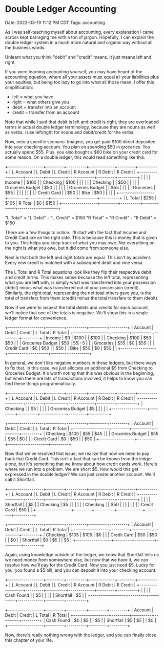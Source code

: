 # Double Ledger Accounting

Date: 2022-03-19 11:12 PM CDT
Tags: accounting

As I was self-teaching myself about accounting, every explanation I came across kept barraging me with a ton of jargon. Hopefully, I can explain the double ledger system in a much more natural and organic way without all the business words.

Unlearn what you think "debit" and "credit" means. It just means left and right.

If you were learning accounting yourself, you may have heard of the accounting equation, where all your assets must equal all your liabilities plus your equities, but being too lazy to go into what all those mean, I offer this simplification:

- left = what you have
- right = what others give you
- debit = transfer into an account
- credit = transfer from an account

Note that while I said that debit is left and credit is right, they are overloaded terms in actual double ledger terminology, because they are nouns as well as verbs. I use left/right for nouns and debit/credit for the verbs.

Now, onto a specific scenario. Imagine, you get paid $100 direct deposited into your checking account. You plan on spending $50 in groceries. You actually spend $55. Plus, you also bought a $60 bike on your credit card for some reason. On a double ledger, this would read something like this.

+------------------+---------+----------+-------------+---------+----------+
| L Account        | L Debit | L Credit | R Account   | R Debit | R Credit |
+------------------+---------+----------+-------------+---------+----------+
|                  |         |          | Income      |         |     $100 |
| Checking         |    $100 |          |             |         |          |
| Checking         |         |      $50 |             |         |          |
| Groceries Budget |     $50 |          |             |         |          |
| Groceries Budget |         |      $55 |             |         |          |
| Groceries        |     $55 |          |             |         |          |
|                  |         |          | Credit Card |         |      $50 |
| Bike             |     $50 |          |             |         |          |
+------------------+---------+----------+-------------+---------+----------+
| L Total          |    $255 |     $105 | R Total     |      $0 |     $150 |
+------------------+---------+----------+-------------+---------+----------+

"L Total" = "L Debit" - "L Credit" = $150
"R Total" = "R Credit" - "R Debit" = $150

There are a few things to notice. I'll start with the fact that Income and Credit Card are on the right side. This is because this is money that is given to you. This helps you keep track of what you may owe. Not everything on the right is what you owe, but it did come from someone else.

Next is that both the left and right totals are equal. This isn't by accident. Every new credit is matched with a subsequent debit and vice versa.

The L Total and R Total equations look like they flip their respective debit and credit terms. This makes sense because the left total, representing what you are **left** with, is simply what was transferred into your possession (debit) minus what was transferred out of your possession (credit). Similarly, the right total, representing the net total others gave you, is the total of transfers from them (credit) minus the total transfers to them (debit).

Now if we were to inspect the total debits and credits for each account, we'll notice that one of the totals is negative. We'll show this in a single ledger format for convenience.

+------------------+---------+----------+---------+---------+
| Account          | Debit   | Credit   | L Total | R Total |
+------------------+---------+----------+---------+---------+
| Income           |      $0 |     $100 |         |    $100 |
| Checking         |    $100 |      $50 |     $50 |         |
| Groceries Budget |     $50 |      $55 |     -$5 |         |
| Groceries        |     $55 |       $0 |     $55 |         |
| Credit Card      |      $0 |      $50 |         |     $50 |
| Bike             |     $50 |       $0 |     $50 |         |
+------------------+---------+----------+---------+---------+

In general, we don't like negative numbers in these ledgers, but there ways to fix that. In this case, we just allocate an additional $5 from Checking to Groceries Budget. It's worth noting that this was obvious in the beginning, but when there are lots of transactions involved, it helps to know you can find these things programmatically.

+------------------+---------+----------+-------------+---------+----------+
| L Account        | L Debit | L Credit | R Account   | R Debit | R Credit |
+------------------+---------+----------+-------------+---------+----------+
| Checking         |         |       $5 |             |         |          |
| Groceries Budget |      $5 |          |             |         |          |
+------------------+---------+----------+-------------+---------+----------+

+------------------+---------+----------+---------+---------+
| Account          | Debit   | Credit   | L Total | R Total |
+------------------+---------+----------+---------+---------+
| Checking         |    $100 |      $55 |     $45 |         |
| Groceries Budget |     $55 |      $55 |      $0 |         |
| Credit Card      |      $0 |      $50 |         |     $50 |
+------------------+---------+----------+---------+---------+

Now that we've resolved that issue, we realize that now we need to pay back that Credit Card. This isn't a fact that can be known from the ledger alone, but it's something that we know about how credit cards work. Here's where we run into a problem. We are short $5. How would this get expressed in the double ledger? We can just create another account. We'll call it Shortfall.

+------------------+---------+----------+-------------+---------+----------+
| L Account        | L Debit | L Credit | R Account   | R Debit | R Credit |
+------------------+---------+----------+-------------+---------+----------+
|                  |         |          | Shortfall   |         |       $5 |
| Checking         |      $5 |          |             |         |          |
| Checking         |         |      $50 |             |         |          |
|                  |         |          | Credit Card |     $50 |          |
+------------------+---------+----------+-------------+---------+----------+

+------------------+---------+----------+---------+---------+
| Account          | Debit   | Credit   | L Total | R Total |
+------------------+---------+----------+---------+---------+
| Checking         |    $105 |     $105 |      $0 |         |
| Credit Card      |     $50 |      $50 |         |      $0 |
| Shortfall        |      $0 |       $5 |         |      $5 |
+------------------+---------+----------+---------+---------+

Again, using knowledge outside of the ledger, we know that Shortfall tells us we need money from somewhere else, but now that we have it, we can resolve how we'll pay for the Credit Card. Now you just need $5. Lucky for you, you found a $5 bill, and you can deposit it into  your checking account.

+------------------+---------+----------+-------------+---------+----------+
| L Account        | L Debit | L Credit | R Account   | R Debit | R Credit |
+------------------+---------+----------+-------------+---------+----------+
|                  |         |          | Cash Found  |         |       $5 |
|                  |         |          | Shortfall   |      $5 |          |
+------------------+---------+----------+-------------+---------+----------+

+------------------+---------+----------+---------+---------+
| Account          | Debit   | Credit   | L Total | R Total |
+------------------+---------+----------+---------+---------+
| Cash Found       |      $0 |       $5 |         |      $5 |
| Shortfall        |      $5 |       $5 |         |      $0 |
+------------------+---------+----------+---------+---------+

Now, there's really nothing wrong with the ledger, and you can finally close this chapter of your life.

